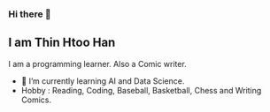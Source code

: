 ### Hi there 👋
## I am Thin Htoo Han
I am a programming learner. Also a Comic writer.

- 🌱 I’m currently learning AI and Data Science.
- Hobby : Reading, Coding, Baseball, Basketball, Chess and Writing Comics.

